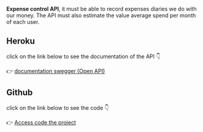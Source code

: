 **Expense control API**, it must be able to record expenses
diaries we do with our money. The API must also estimate the value
average spend per month of each user.

## Heroku
click on the link below to see the documentation of the API 👇

👉 [documentation swegger (Open API)](https://swegger.herokuapp.com/)

## Github
click on the link below to see the code 👇

👉 [Access code the project ](https://github.com/Paulo-Lopes-Estevao/expensecontrol)
